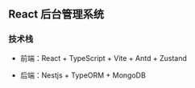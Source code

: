 ## React 后台管理系统

### 技术栈

- 前端：React + TypeScript + Vite + Antd + Zustand

- 后端：Nestjs + TypeORM + MongoDB
